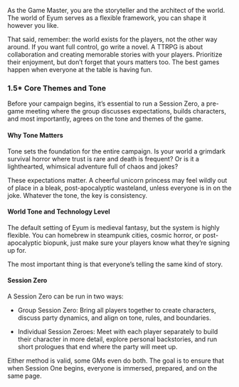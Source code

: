 As the Game Master, you are the storyteller and the architect of the world. The world of Eyum serves as a flexible framework, you can shape it however you like.

That said, remember: the world exists for the players, not the other way around. If you want full control, go write a novel. A TTRPG is about collaboration and creating memorable stories with your players. Prioritize their enjoyment, but don’t forget that yours matters too. The best games happen when everyone at the table is having fun.

### 1.5* Core Themes and Tone

Before your campaign begins, it’s essential to run a Session Zero, a pre-game meeting where the group discusses expectations, builds characters, and most importantly, agrees on the tone and themes of the game.

#### Why Tone Matters

Tone sets the foundation for the entire campaign. Is your world a grimdark survival horror where trust is rare and death is frequent? Or is it a lighthearted, whimsical adventure full of chaos and jokes?

These expectations matter. A cheerful unicorn princess may feel wildly out of place in a bleak, post-apocalyptic wasteland, unless everyone is in on the joke. Whatever the tone, the key is consistency.

#### World Tone and Technology Level

The default setting of Eyum is medieval fantasy, but the system is highly flexible. You can homebrew in steampunk cities, cosmic horror, or post-apocalyptic biopunk, just make sure your players know what they’re signing up for.

The most important thing is that everyone’s telling the same kind of story.

#### Session Zero

A Session Zero can be run in two ways:

- Group Session Zero: Bring all players together to create characters, discuss party dynamics, and align on tone, rules, and boundaries.
    
- Individual Session Zeroes: Meet with each player separately to build their character in more detail, explore personal backstories, and run short prologues that end where the party will meet up.
    

Either method is valid, some GMs even do both. The goal is to ensure that when Session One begins, everyone is immersed, prepared, and on the same page.